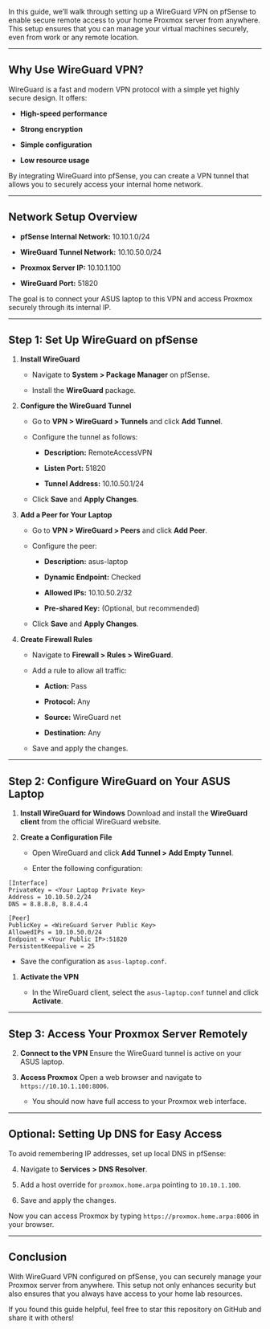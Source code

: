 In this guide, we’ll walk through setting up a WireGuard VPN on pfSense to enable secure remote access to your home Proxmox server from anywhere. This setup ensures that you can manage your virtual machines securely, even from work or any remote location.

---

## **Why Use WireGuard VPN?**

WireGuard is a fast and modern VPN protocol with a simple yet highly secure design. It offers:

- **High-speed performance**
    
- **Strong encryption**
    
- **Simple configuration**
    
- **Low resource usage**
    

By integrating WireGuard into pfSense, you can create a VPN tunnel that allows you to securely access your internal home network.

---

## **Network Setup Overview**

- **pfSense Internal Network:** 10.10.1.0/24
    
- **WireGuard Tunnel Network:** 10.10.50.0/24
    
- **Proxmox Server IP:** 10.10.1.100
    
- **WireGuard Port:** 51820
    

The goal is to connect your ASUS laptop to this VPN and access Proxmox securely through its internal IP.

---

## **Step 1: Set Up WireGuard on pfSense**

1. **Install WireGuard**
    
    - Navigate to **System > Package Manager** on pfSense.
        
    - Install the **WireGuard** package.
        
2. **Configure the WireGuard Tunnel**
    
    - Go to **VPN > WireGuard > Tunnels** and click **Add Tunnel**.
        
    - Configure the tunnel as follows:
        
        - **Description:** RemoteAccessVPN
            
        - **Listen Port:** 51820
            
        - **Tunnel Address:** 10.10.50.1/24
            
    - Click **Save** and **Apply Changes**.
        
3. **Add a Peer for Your Laptop**
    
    - Go to **VPN > WireGuard > Peers** and click **Add Peer**.
        
    - Configure the peer:
        
        - **Description:** asus-laptop
            
        - **Dynamic Endpoint:** Checked
            
        - **Allowed IPs:** 10.10.50.2/32
            
        - **Pre-shared Key:** (Optional, but recommended)
            
    - Click **Save** and **Apply Changes**.
        
4. **Create Firewall Rules**
    
    - Navigate to **Firewall > Rules > WireGuard**.
        
    - Add a rule to allow all traffic:
        
        - **Action:** Pass
            
        - **Protocol:** Any
            
        - **Source:** WireGuard net
            
        - **Destination:** Any
            
    - Save and apply the changes.
        

---

## **Step 2: Configure WireGuard on Your ASUS Laptop**

1. **Install WireGuard for Windows** Download and install the **WireGuard client** from the official WireGuard website.
    
2. **Create a Configuration File**
    
    - Open WireGuard and click **Add Tunnel > Add Empty Tunnel**.
        
    - Enter the following configuration:
        

```
[Interface]
PrivateKey = <Your Laptop Private Key>
Address = 10.10.50.2/24
DNS = 8.8.8.8, 8.8.4.4

[Peer]
PublicKey = <WireGuard Server Public Key>
AllowedIPs = 10.10.50.0/24
Endpoint = <Your Public IP>:51820
PersistentKeepalive = 25
```

- Save the configuration as `asus-laptop.conf`.
    

1. **Activate the VPN**
    
    - In the WireGuard client, select the `asus-laptop.conf` tunnel and click **Activate**.
        

---

## **Step 3: Access Your Proxmox Server Remotely**

2. **Connect to the VPN** Ensure the WireGuard tunnel is active on your ASUS laptop.
    
3. **Access Proxmox** Open a web browser and navigate to `https://10.10.1.100:8006`.
    
    - You should now have full access to your Proxmox web interface.
        

---

## **Optional: Setting Up DNS for Easy Access**

To avoid remembering IP addresses, set up local DNS in pfSense:

4. Navigate to **Services > DNS Resolver**.
    
5. Add a host override for `proxmox.home.arpa` pointing to `10.10.1.100`.
    
6. Save and apply the changes.
    

Now you can access Proxmox by typing `https://proxmox.home.arpa:8006` in your browser.

---

## **Conclusion**

With WireGuard VPN configured on pfSense, you can securely manage your Proxmox server from anywhere. This setup not only enhances security but also ensures that you always have access to your home lab resources.

If you found this guide helpful, feel free to star this repository on GitHub and share it with others!
